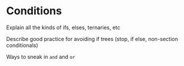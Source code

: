 # Conditions

Explain all the kinds of ifs, elses, ternaries, etc

Describe good practice for avoiding if trees (stop, if else, non-section conditionals)

Ways to sneak in `and` and `or`&#x20;
